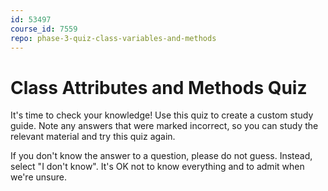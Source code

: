 ```yaml
---
id: 53497
course_id: 7559
repo: phase-3-quiz-class-variables-and-methods
---
```


# Class Attributes and Methods Quiz 

It's time to check your knowledge! Use this quiz to create a custom study guide.
Note any answers that were marked incorrect, so you can study the relevant
material and try this quiz again.

If you don't know the answer to a question, please do not guess. Instead, select
"I don't know". It's OK not to know everything and to admit when we're unsure.
